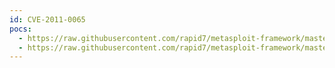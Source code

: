 ```yaml
---
id: CVE-2011-0065
pocs:
  - https://raw.githubusercontent.com/rapid7/metasploit-framework/master/modules/exploits/osx/browser/mozilla_mchannel.rb
  - https://raw.githubusercontent.com/rapid7/metasploit-framework/master/modules/exploits/windows/browser/mozilla_mchannel.rb
---
```

